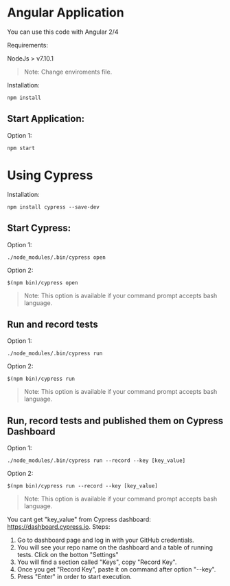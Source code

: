 # Angular Application

You can use this code with Angular 2/4 

Requirements:

NodeJs > v7.10.1
> Note: Change enviroments file.

Installation:

```
npm install
```

## Start Application:

Option 1:
```
npm start
```

# Using Cypress

Installation:

```
npm install cypress --save-dev
```

## Start Cypress:

Option 1:
```
./node_modules/.bin/cypress open
```

Option 2:
```
$(npm bin)/cypress open
```
> Note: This option is available if your command prompt accepts bash language.

## Run and record tests

Option 1:
```
./node_modules/.bin/cypress run
```

Option 2:
```
$(npm bin)/cypress run
```

> Note: This option is available if your command prompt accepts bash language.

## Run, record tests and published them on Cypress Dashboard

Option 1:
```
./node_modules/.bin/cypress run --record --key [key_value]
```

Option 2:
```
$(npm bin)/cypress run --record --key [key_value]
```
> Note: This option is available if your command prompt accepts bash language.

You cant get "key_value" from Cypress dashboard: https://dashboard.cypress.io. Steps:
 1. Go to dashboard page and log in with your GitHub credentials.
 2. You will see your repo name on the dashboard and a table of running tests. Click on the botton "Settings"
 3. You will find a section called "Keys", copy "Record Key".
 4. Once you get "Record Key", paste it on command after option "--key".
 5. Press "Enter" in order to start execution.


